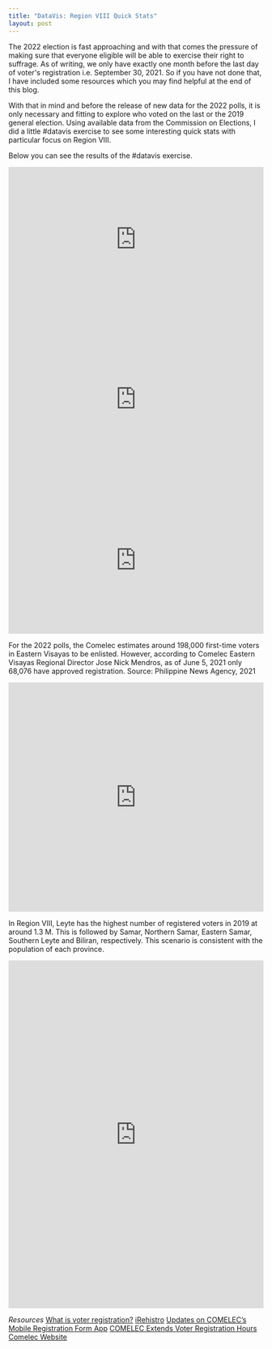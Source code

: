 ```yaml
---
title: "DataVis: Region VIII Quick Stats"
layout: post
---
```

The 2022 election is fast approaching and with that comes the pressure of making sure that 
everyone eligible will be able to exercise their right to suffrage. As of writing, we only 
have exactly one month before the last day of voter's registration i.e. September 30, 2021. So if you have not done that, I have included some resources which you may find helpful at the end of this blog.

With that in mind and before the release of new data for the 2022 polls, it is only necessary and fitting to explore who voted on the last or the 2019 general election. Using available data from the Commission on Elections, I did a little #datavis exercise to see some interesting quick stats with particular focus on Region VIII. 

Below you can see the results of the #datavis exercise. 

<iframe title="Number of Registered Voters by Sex and Region " aria-label="Grouped Bars" id="datawrapper-chart-lSQFs" src="https://datawrapper.dwcdn.net/lSQFs/2/" scrolling="no" frameborder="0" style="width: 0; min-width: 100% !important; border: none;" height="286"></iframe><script type="text/javascript">!function(){"use strict";window.addEventListener("message",(function(e){if(void 0!==e.data["datawrapper-height"]){var t=document.querySelectorAll("iframe");for(var a in e.data["datawrapper-height"])for(var r=0;r<t.length;r++){if(t[r].contentWindow===e.source)t[r].style.height=e.data["datawrapper-height"][a]+"px"}}}))}();
</script>

 
<iframe title="Voter's Turnout by Sex and Region" aria-label="Grouped Bars" id="datawrapper-chart-ZGgCg" src="https://datawrapper.dwcdn.net/ZGgCg/1/" scrolling="no" frameborder="0" style="width: 0; min-width: 100% !important; border: none;" height="345"></iframe><script type="text/javascript">!function(){"use strict";window.addEventListener("message",(function(e){if(void 0!==e.data["datawrapper-height"]){var t=document.querySelectorAll("iframe");for(var a in e.data["datawrapper-height"])for(var r=0;r<t.length;r++){if(t[r].contentWindow===e.source)t[r].style.height=e.data["datawrapper-height"][a]+"px"}}}))}();
</script>

 
<iframe title="Voter's Turnout in Region VIII from 1992 to 2019" aria-label="Interactive line chart" id="datawrapper-chart-SGyEu" src="https://datawrapper.dwcdn.net/SGyEu/1/" scrolling="no" frameborder="0" style="width: 0; min-width: 100% !important; border: none;" height="291"></iframe><script type="text/javascript">!function(){"use strict";window.addEventListener("message",(function(e){if(void 0!==e.data["datawrapper-height"]){var t=document.querySelectorAll("iframe");for(var a in e.data["datawrapper-height"])for(var r=0;r<t.length;r++){if(t[r].contentWindow===e.source)t[r].style.height=e.data["datawrapper-height"][a]+"px"}}}))}();
</script>

For the 2022 polls, the Comelec estimates around 198,000 first-time voters in Eastern Visayas to be enlisted. However, according to Comelec Eastern Visayas Regional Director Jose Nick Mendros, as of June 5, 2021 only 68,076 have approved registration. Source: Philippine News Agency, 2021
  
<iframe title="Registered Voters Profile by Sex and Age Group" aria-label="Split Bars" id="datawrapper-chart-MxtR1" src="https://datawrapper.dwcdn.net/MxtR1/1/" scrolling="no" frameborder="0" style="width: 0; min-width: 100% !important; border: none;" height="453"></iframe><script type="text/javascript">!function(){"use strict";window.addEventListener("message",(function(e){if(void 0!==e.data["datawrapper-height"]){var t=document.querySelectorAll("iframe");for(var a in e.data["datawrapper-height"])for(var r=0;r<t.length;r++){if(t[r].contentWindow===e.source)t[r].style.height=e.data["datawrapper-height"][a]+"px"}}}))}();
</script>
 
In Region VIII, Leyte has the highest number of registered voters in 2019 at around 1.3 M. This is followed by Samar, Northern Samar, Eastern Samar, Southern Leyte and Biliran, respectively. This scenario is consistent with the population of each province.

<iframe title="Number of Registered Voters in Region VIII" aria-label="Map" id="datawrapper-chart-13IlK" src="https://datawrapper.dwcdn.net/13IlK/1/" scrolling="no" frameborder="0" style="width: 0; min-width: 100% !important; border: none;" height="687"></iframe><script type="text/javascript">!function(){"use strict";window.addEventListener("message",(function(e){if(void 0!==e.data["datawrapper-height"]){var t=document.querySelectorAll("iframe");for(var a in e.data["datawrapper-height"])for(var r=0;r<t.length;r++){if(t[r].contentWindow===e.source)t[r].style.height=e.data["datawrapper-height"][a]+"px"}}}))}();
</script>

*Resources* 
[What is voter registration?](https://comelec.gov.ph/index.html?r=VoterRegistration/WhatisVoterRegistration)
[iRehistro](https://comelec.gov.ph/?r=VoterRegistration/iRehistro)
[Updates on COMELEC’s Mobile Registration Form App](https://comelec.gov.ph/?r=VoterRegistration/PressReleases/17June2021pr) 
[COMELEC Extends Voter Registration Hours](https://comelec.gov.ph/?r=2022NLE/PressRelease/20Aug2021pr) 
[Comelec Website](https://comelec.gov.ph) 
